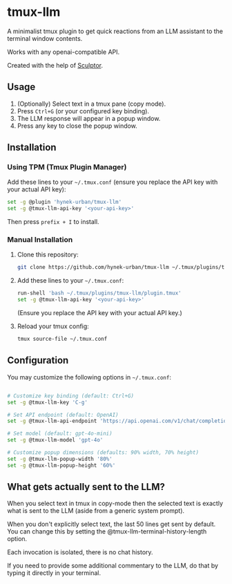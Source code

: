 # tmux-llm

A minimalist tmux plugin to get quick reactions from an LLM assistant to the terminal window contents.

Works with any openai-compatible API.

Created with the help of [Sculptor](https://imbue.com/product/sculptor/).


## Usage

1. (Optionally) Select text in a tmux pane (copy mode).
2. Press `Ctrl+G` (or your configured key binding).
3. The LLM response will appear in a popup window.
4. Press any key to close the popup window.


## Installation

### Using TPM (Tmux Plugin Manager)

Add these lines to your `~/.tmux.conf` (ensure you replace the API key with your actual API key):

```bash
set -g @plugin 'hynek-urban/tmux-llm'
set -g @tmux-llm-api-key '<your-api-key>'
```

Then press `prefix + I` to install.

### Manual Installation

1. Clone this repository:
   ```bash
   git clone https://github.com/hynek-urban/tmux-llm ~/.tmux/plugins/tmux-llm
   ```

2. Add these lines to your `~/.tmux.conf`:
   ```bash
   run-shell 'bash ~/.tmux/plugins/tmux-llm/plugin.tmux'
   set -g @tmux-llm-api-key '<your-api-key>'
   ```
   
   (Ensure you replace the API key with your actual API key.)

3. Reload your tmux config:
   ```bash
   tmux source-file ~/.tmux.conf
   ```


## Configuration

You may customize the following options in `~/.tmux.conf`:

```bash

# Customize key binding (default: Ctrl+G)
set -g @tmux-llm-key 'C-g'

# Set API endpoint (default: OpenAI)
set -g @tmux-llm-api-endpoint 'https://api.openai.com/v1/chat/completions'

# Set model (default: gpt-4o-mini)
set -g @tmux-llm-model 'gpt-4o'

# Customize popup dimensions (defaults: 90% width, 70% height)
set -g @tmux-llm-popup-width '80%'
set -g @tmux-llm-popup-height '60%'
```

## What gets actually sent to the LLM?

When you select text in tmux in copy-mode then the selected text
is exactly what is sent to the LLM (aside from a generic system
prompt).

When you don't explicitly select text, the last 50 lines get
sent by default. You can change this by setting the
@tmux-llm-terminal-history-length option.

Each invocation is isolated, there is no chat history.

If you need to provide some additional commentary to the LLM, do
that by typing it directly in your terminal.
